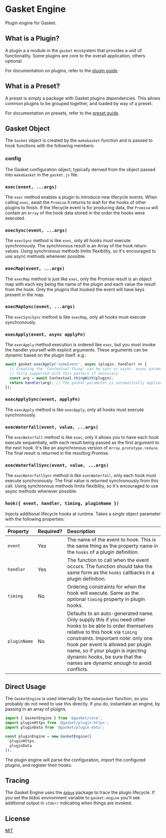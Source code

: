 # Gasket Engine

Plugin engine for Gasket.

## What is a Plugin?

A plugin a a module in the `gasket` ecosystem that provides a unit of
functionality. Some plugins are core to the overall application, others
optional.

For documentation on plugins, refer to the [plugin guide].

## What is a Preset?

A preset is simply a package with Gasket plugins dependencies. This allows
common plugins to be grouped together, and loaded by way of a preset.

For documentation on presets, refer to the [preset guide].

## Gasket Object

The `Gasket` object is created by the `makeGasket` function and is passed to hook functions with the following members:

### config

The Gasket configuration object, typically derived from the object passed into `makeGasket` in the `gasket.js` file.

### `exec(event, ...args)`

The `exec` method enables a plugin to introduce new lifecycle events. When
calling `exec`, await the `Promise` it returns to wait for the hooks of other
plugins to finish. If the lifecycle event is for producing data, the `Promise`
will contain an `Array` of the hook data stored in the order the hooks were
executed.

### `execSync(event, ...args)`

The `execSync` method is like `exec`, only all hooks must execute synchronously.
The synchronous result is an Array of the hook return values. Using synchronous
methods limits flexibility, so it's encouraged to use async methods whenever
possible.

### `execMap(event, ...args)`

The `execMap` method is just like `exec`, only the Promise result is an object
map with each key being the name of the plugin and each value the result from
the hook. Only the plugins that hooked the event will have keys present in the
map.

### `execMapSync(event, ...args)`

The `execSyncSync` method is like `execMap`, only all hooks must execute
synchronously.

### `execApply(event, async applyFn)`

The `execApply` method execution is ordered like `exec`, but you must invoke the
handler yourself with explicit arguments. These arguments can be dynamic based
on the plugin itself. e.g.:

```js
await gasket.execApply('someEvent', async (plugin, handler) => {
  // Creating the "Contextual thing" can be sync or async. async params are
  // fully supported with this pattern if necessary.
  const arg = await Contextual.thingWith(plugin);
  return handler(arg); // The gasket parameter is automatically applied
});
```

### `execApplySync(event, applyFn)`

The `execApply` method is like `execApply`, only all hooks must execute
synchronously.

### `execWaterfall(event, value, ...args)`

The `execWaterfall` method is like `exec`, only it allows you to have each hook
execute sequentially, with each result being passed as the first argument to the
next hook. It's like an asynchronous version of `Array.prototype.reduce`. The
final result is returned in the resulting Promise.

### `execWaterfallSync(event, value, ...args)`

The `execWaterfallSync` method is like `execWaterfall`, only each hook must
execute synchronously. The final value is returned synchronously from this call.
Using synchronous methods limits flexibility, so it's encouraged to use async
methods whenever possible.

### `hook({ event, handler, timing, pluginName })`

Injects additional lifecycle hooks at runtime. Takes a single object parameter
with the following properties:

| Property     | Required? | Description                                                                                                                                                                                                                                                                                                                                 |
|:-------------|:----------|:--------------------------------------------------------------------------------------------------------------------------------------------------------------------------------------------------------------------------------------------------------------------------------------------------------------------------------------------|
| `event`      | Yes       | The name of the event to hook. This is the same thing as the property name in the `hooks` of a plugin definition.                                                                                                                                                                                                                           |
| `handler`    | Yes       | The function to call when the event occurs. The function should take the same form as the `hooks` callbacks in a plugin definition.                                                                                                                                                                                                         |
| `timing`     | No        | Ordering constraints for when the hook will execute. Same as the optional `timing` property in plugin hooks.                                                                                                                                                                                                                                |
| `pluginName` | No        | Defaults to an auto-generated name. Only supply this if you need other hooks to be able to order themselves relative to this hook via `timing` constraints. Important note: only one hook per event is allowed per plugin name, so if your plugin is injecting dynamic hooks, be sure that the names are dynamic enough to avoid conflicts. |

## Direct Usage

The `GasketEngine` is used internally by the `makeGasket` function, so you probably do not need
to use this directly. If you do, instantiate an engine, by passing in an array of pluigns.

```js
import { GasketEngine } from '@gasket/core';
import pluginHttps from '@gasket/plugin-https';
import pluginData from '@gasket/plugin-data';

const pluginEngine = new GasketEngine([
  pluginHttps,
  pluginData
]);
```

The plugin engine will parse the configuration, import the configured plugins,
and register their hooks.

## Tracing

The Gasket Engine uses the [`debug`](https://www.npmjs.com/package/debug) package to trace the plugin lifecycle. If you set the `DEBUG` environment variable to `gasket:engine` you'll see additional output in `stderr` indicating when things are invoked.

## License

[MIT](./LICENSE.md)

<!-- LINKS -->

[preset guide]: /docs/presets.md
[plugin guide]: /docs/plugins.md
